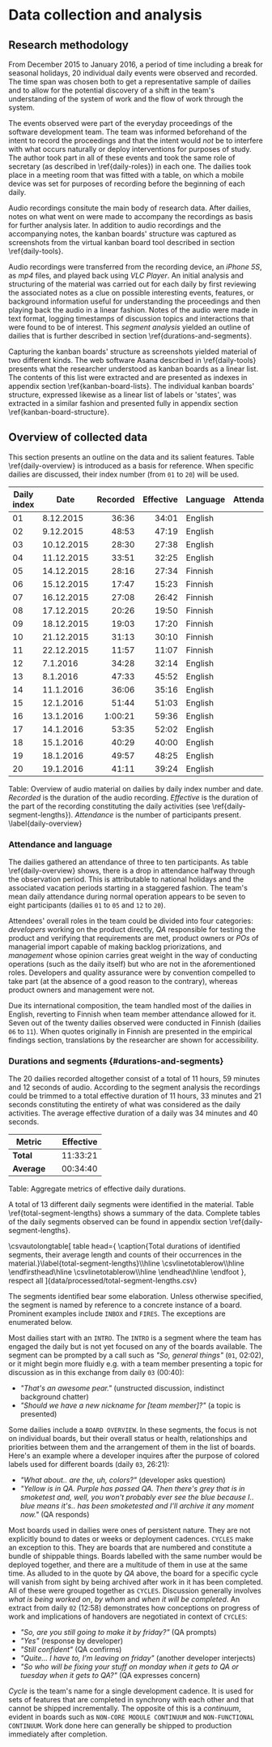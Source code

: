 
# Data collection and analysis

## Research methodology

From December 2015 to January 2016, a period of time including a break for seasonal holidays, 20 individual daily events were observed and recorded. The time span was chosen both to get a representative sample of dailies and to allow for the potential discovery of a shift in the team's understanding of the system of work and the flow of work through the system.

The events observed were part of the everyday proceedings of the software development team. The team was informed beforehand of the intent to record the proceedings and that the intent would *not* be to interfere with what occurs naturally or deploy interventions for purposes of study. The author took part in all of these events and took the same role of secretary (as described in \ref{daily-roles}) in each one. The dailies took place in a meeting room that was fitted with a table, on which a mobile device was set for purposes of recording before the beginning of each daily.

Audio recordings consitute the main body of research data. After dailies, notes on what went on were made to accompany the recordings as basis for further analysis later. In addition to audio recordings and the accompanying notes, the kanban boards' structure was captured as screenshots from the virtual kanban board tool described in section \ref{daily-tools}.

Audio recordings were transferred from the recording device, an *iPhone 5S*, as *mp4* files, and played back using *VLC Player*. An initial analysis and structuring of the material was carried out for each daily by first reviewing the associated notes as a clue on possible interesting events, features, or background information useful for understanding the proceedings and then playing back the audio in a linear fashion. Notes of the audio were made in text format, logging timestamps of discussion topics and interactions that were found to be of interest. This *segment analysis* yielded an outline of dailies that is further described in section \ref{durations-and-segments}.

Capturing the kanban boards' structure as screenshots yielded material of two different kinds. The web software Asana described in \ref{daily-tools} presents what the researcher understood as kanban boards as a linear list. The contents of this list were extracted and are presented as indexes in appendix section \ref{kanban-board-lists}. The individual kanban boards' structure, expressed likewise as a linear list of labels or 'states', was extracted in a similar fashion and presented fully in appendix section \ref{kanban-board-structure}.


## Overview of collected data

This section presents an outline on the data and its salient features. Table \ref{daily-overview} is introduced as a basis for reference. When specific dailies are discussed, their index number (from `01` to `20`) will be used.

Daily index  |Date        |Recorded | Effective | Language| Attendance
-------------|------------|--------:|----------:|---------|----------:
01           | 8.12.2015  | 36:36   | 34:01     | English | 7
02           | 9.12.2015  | 48:53   | 47:19     | English | ?
03           | 10.12.2015 | 28:30   | 27:38     | English | 7
04           | 11.12.2015 | 33:51   | 32:25     | English | 9
05           | 14.12.2015 | 28:16   | 27:34     | Finnish | 7
06           | 15.12.2015 | 17:47   | 15:23     | Finnish | 5
07           | 16.12.2015 | 27:08   | 26:42     | Finnish | 5
08           | 17.12.2015 | 20:26   | 19:50     | Finnish | ?
09           | 18.12.2015 | 19:03   | 17:20     | Finnish | ?
10           | 21.12.2015 | 31:13   | 30:10     | Finnish | 4
11           | 22.12.2015 | 11:57   | 11:07     | Finnish | 3
12           | 7.1.2016   | 34:28   | 32:14     | English | 8
13           | 8.1.2016   | 47:33   | 45:52     | English | 7
14           | 11.1.2016  | 36:06   | 35:16     | English | 10
15           | 12.1.2016  | 51:44   | 51:03     | English | 9
16           | 13.1.2016  | 1:00:21 | 59:36     | English | 8
17           | 14.1.2016  | 53:35   | 52:02     | English | ?
18           | 15.1.2016  | 40:29   | 40:00     | English | 7
19           | 18.1.2016  | 49:57   | 48:25     | English | 8
20           | 19.1.2016  | 41:11   | 39:24     | English | 8

Table: Overview of audio material on dailies by daily index number and date. *Recorded* is the duration of the audio recording. *Effective* is the duration of the part of the recording constituting the daily activities (see \ref{daily-segment-lengths}). *Attendance* is the number of participants present. \label{daily-overview}

### Attendance and language

The dailies gathered an attendance of three to ten participants. As table \ref{daily-overview} shows, there is a drop in attendance halfway through the observation period. This is attributable to national holidays and the associated vacation periods starting in a staggered fashion. The team's mean daily attendance during normal operation appears to be seven to eight participants (dailies `01` to `05` and `12` to `20`).

Attendees' overall roles in the team could be divided into four categories: *developers* working on the product directly, *QA* responsible for testing the product and verifying that requirements are met, product owners or *POs* of managerial import capable of making backlog priorizations, and *management* whose opinion carries great weight in the way of conducting operations (such as the daily itself) but who are not in the aforementioned roles. Developers and quality assurance were by convention compelled to take part (at the absence of a good reason to the contrary), whereas product owners and management were not.

Due its international composition, the team handled most of the dailies in English, reverting to Finnish when team member attendance allowed for it. Seven out of the twenty dailies observed were conducted in Finnish (dailies `06` to `11`). When quotes originally in Finnish are presented in the empirical findings section, translations by the researcher are shown for accessibility.

### Durations and segments {#durations-and-segments}

The 20 dailies recorded altogether consist of a total of 11 hours, 59 minutes and 12 seconds of audio. According to the segment analysis the recordings could be trimmed to a total effective duration of 11 hours, 33 minutes and 21 seconds constituting the entirety of what was considered as the daily activities. The average effective duration of a daily was 34 minutes and 40 seconds.

Metric       |            | Effective
-------------|------------|----------:
**Total**    |            | 11:33:21
**Average**  |            | 00:34:40

Table: Aggregate metrics of effective daily durations.

A total of 13 different daily segments were identified in the material. Table \ref{total-segment-lengths} shows a summary of the data. Complete tables of the daily segments observed can be found in appendix section \ref{daily-segment-lengths}.

\csvautolongtable[
  table head={
    \caption{Total durations of identified segments, their average length and counts of their occurrences in the material.}\label{total-segment-lengths}\\\hline
    \csvlinetotablerow\\\hline
    \endfirsthead\hline
    \csvlinetotablerow\\\hline
    \endhead\hline
    \endfoot
  },
  respect all
]{data/processed/total-segment-lengths.csv}

The segments identified bear some elaboration. Unless otherwise specified, the segment is named by reference to a concrete instance of a board. Prominent examples include `INBOX` and `FIRES`. The exceptions are enumerated below.

Most dailies start with an `INTRO`. The `INTRO` is a segment where the team has engaged the daily but is not yet focused on any of the boards available. The segment can be prompted by a call such as *"So, general things"* (`01`, 02:02), or it might begin more fluidly e.g. with a team member presenting a topic for discussion as in this exchange from daily `03` (00:40):

- *"That's an awesome pear."* (unstructed discussion, indistinct background chatter)
- *"Should we have a new nickname for [team member]?"* (a topic is presented)

Some dailies include a `BOARD OVERVIEW`. In these segments, the focus is not on individual boards, but their overall status or health, relationships and priorities between them and the arrangement of them in the list of boards. Here's an example where a developer inquires after the purpose of colored labels used for different boards (daily `03`, 26:21):

- *"What about.. are the, uh, colors?"* (developer asks question)
- *"Yellow is in QA. Purple has passed QA. Then there's grey that is in smoketest and, well, you won't probably ever see the blue because I.. blue means it's.. has been smoketested and I'll archive it any moment now."* (QA responds)

Most boards used in dailies were ones of persistent nature. They are not explicitly bound to dates or weeks or deployment cadences. `CYCLES` make an exception to this. They are boards that are numbered and constitute a bundle of shippable things. Boards labelled with the same number would be deployed together, and there are a multitude of them in use at the same time. As alluded to in the quote by *QA* above, the board for a specific cycle will vanish from sight by being archived after work in it has been completed. All of these were grouped together as `CYCLES`. Discussion generally involves *what is being worked on*, *by whom* and *when it will be completed*. An extract from daily `02` (12:58) demonstrates how conceptions on progress of work and implications of handovers are negotiated in context of `CYCLES`:

- *"So, are you still going to make it by friday?"* (QA prompts)
- *"Yes"* (response by developer)
- *"Still confident"* (QA confirms)
- *"Quite... I have to, I'm leaving on friday"* (another developer interjects)
- *"So who will be fixing your stuff on monday when it gets to QA or tuesday when it gets to QA?"* (QA expresses concern)

*Cycle* is the team's name for a single development cadence. It is used for sets of features that are completed in synchrony with each other and that cannot be shipped incrementally. The opposite of this is a *continuum*, evident in boards such as `NON-CORE MODULE CONTINUUM` and `NON-FUNCTIONAL CONTINUUM`. Work done here can generally be shipped to production immediately after completion.

